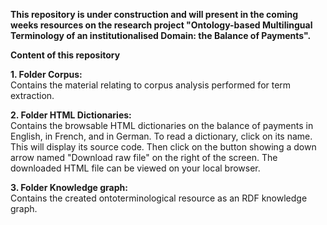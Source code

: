 **This repository is under construction and will present in the coming weeks resources on the research project "Ontology-based Multilingual Terminology of an institutionalised Domain: the Balance of Payments".**

**Content of this repository**

**1. Folder Corpus:**  
Contains the material relating to corpus analysis performed for term extraction.

**2. Folder HTML Dictionaries:**  
Contains the  browsable HTML dictionaries on the balance of payments in English, in French, and in German. To read a dictionary, click on its name. This will display its source code. Then click on the button showing a down arrow named "Download raw file" on the right of the screen. The downloaded HTML file can be viewed on your local browser.

**3. Folder Knowledge graph:**  
Contains the created ontoterminological resource as an RDF knowledge graph.

